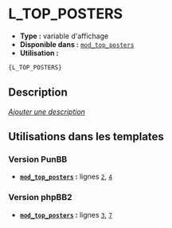 # L_TOP_POSTERS
* __Type :__ variable d'affichage
* __Disponible dans :__ [`mod_top_posters`](../tpl/var/mod_top_posters.md#readme)
* __Utilisation :__

```html
{L_TOP_POSTERS}
```

## Description
[*Ajouter une description*](https://fa-tvars.appspot.com/var/L_TOP_POSTERS)

## Utilisations dans les templates

### Version PunBB
* __[`mod_top_posters`](../tpl/var/mod_top_posters.md#readme) :__ lignes [`2`](../tpl/src/punbb/mod_top_posters.tpl#L2), [`4`](../tpl/src/punbb/mod_top_posters.tpl#L4)

### Version phpBB2
* __[`mod_top_posters`](../tpl/var/mod_top_posters.md#readme) :__ lignes [`3`](../tpl/src/subsilver/mod_top_posters.tpl#L3), [`7`](../tpl/src/subsilver/mod_top_posters.tpl#L7)